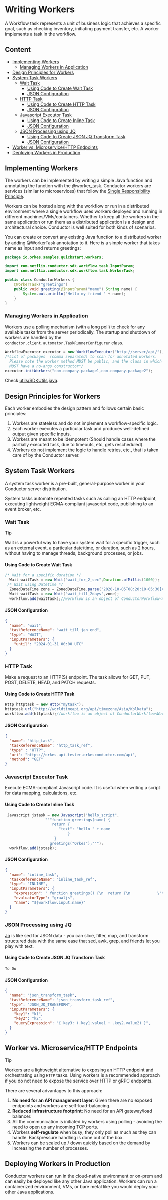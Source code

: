 # Writing Workers

A Workflow task represents a unit of business logic that achieves a specific goal, such as checking inventory, initiating payment transfer, etc. A worker implements a task in the workflow. 

## Content

<!-- START doctoc generated TOC please keep comment here to allow auto update -->
<!-- DON'T EDIT THIS SECTION, INSTEAD RE-RUN doctoc TO UPDATE -->

- [Implementing Workers](#implementing-workers)
  - [Managing Workers in Application](#managing-workers-in-application)
- [Design Principles for Workers](#design-principles-for-workers)
- [System Task Workers](#system-task-workers)
  - [Wait Task](#wait-task)
    - [Using Code to Create Wait Task](#using-code-to-create-wait-task)
    - [JSON Configuration](#json-configuration)
  - [HTTP Task](#http-task)
    - [Using Code to Create HTTP Task](#using-code-to-create-http-task)
    - [JSON Configuration](#json-configuration-1)
  - [Javascript Executor Task](#javascript-executor-task)
    - [Using Code to Create Inline Task](#using-code-to-create-inline-task)
    - [JSON Configuration](#json-configuration-2)
  - [JSON Processing using JQ](#json-processing-using-jq)
    - [Using Code to Create JSON JQ Transform Task](#using-code-to-create-json-jq-transform-task)
    - [JSON Configuration](#json-configuration-3)
- [Worker vs. Microservice/HTTP Endpoints](#worker-vs-microservicehttp-endpoints)
- [Deploying Workers in Production](#deploying-workers-in-production)

<!-- END doctoc generated TOC please keep comment here to allow auto update -->

## Implementing Workers

The workers can be implemented by writing a simple Java function and annotating the function with the @worker_task. Conductor workers are services (similar to microservices) that follow the [Single Responsibility Principle](https://en.wikipedia.org/wiki/Single_responsibility_principle).

Workers can be hosted along with the workflow or run in a distributed environment where a single workflow uses workers deployed and running in different machines/VMs/containers. Whether to keep all the workers in the same application or run them as a distributed application is a design and architectural choice. Conductor is well suited for both kinds of scenarios.

You can create or convert any existing Java function to a distributed worker by adding @WorkerTask annotation to it. Here is a simple worker that takes name as input and returns greetings:

```java
package io.orkes.samples.quickstart.workers;

import com.netflix.conductor.sdk.workflow.task.InputParam;
import com.netflix.conductor.sdk.workflow.task.WorkerTask;

public class ConductorWorkers {
    @WorkerTask("greetings")
    public void greeting(@InputParam("name") String name) {
        System.out.println("Hello my friend " + name);
    }
}
```

### Managing Workers in Application

Workers use a polling mechanism (with a long poll) to check for any available tasks from the server periodically. The startup and shutdown of workers are handled by the  `conductor.client.automator.TaskRunnerConfigurer` class.

```java
WorkflowExecutor executor = new WorkflowExecutor("http://server/api/");
/*List of packages  (comma separated) to scan for annotated workers.  
  Please note the worker method MUST be public, and the class in which they are defined
  MUST have a no-args constructor*/       
executor.initWorkers("com.company.package1,com.company.package2");
```
Check [utils/SDKUtils.java](https://github.com/RizaFarheen/orkes-conductor-client/blob/sdk-readme-update/example/HelloWorld/utils/SDKUtils.java#L52C10-L53C82).

## Design Principles for Workers

Each worker embodies the design pattern and follows certain basic principles:

1. Workers are stateless and do not implement a workflow-specific logic.
2. Each worker executes a particular task and produces well-defined output given specific inputs.
3. Workers are meant to be idempotent (Should handle cases where the partially executed task, due to timeouts, etc, gets rescheduled).
4. Workers do not implement the logic to handle retries, etc., that is taken care of by the Conductor server.

## System Task Workers

A system task worker is a pre-built, general-purpose worker in your Conductor server distribution.

System tasks automate repeated tasks such as calling an HTTP endpoint, executing lightweight ECMA-compliant javascript code, publishing to an event broker, etc.

### Wait Task

> [!tip]
> Wait is a powerful way to have your system wait for a specific trigger, such as an external event, a particular date/time, or duration, such as 2 hours, without having to manage threads, background processes, or jobs.

#### Using Code to Create Wait Task

```java
/* Wait for a specific duration */
  Wait waitTask = new Wait("wait_for_2_sec",Duration.ofMillis(1000));
 /* Wait using Datetime */
  ZonedDateTime zone = ZonedDateTime.parse("2020-10-05T08:20:10+05:30[Asia/Kolkata]");
  Wait waitTask = new Wait("wait_till_2days",zone);
  workflow.add(waitTask);//workflow is an object of ConductorWorkflow<WorkflowInput>
```

#### JSON Configuration

```json
{
  "name": "wait",
  "taskReferenceName": "wait_till_jan_end",
  "type": "WAIT",
  "inputParameters": {
    "until": "2024-01-31 00:00 UTC"
  }
}
```

### HTTP Task

Make a request to an HTTP(S) endpoint. The task allows for GET, PUT, POST, DELETE, HEAD, and PATCH requests.

#### Using Code to Create HTTP Task

```java
Http httptask = new Http("mytask");
httptask.url("http://worldtimeapi.org/api/timezone/Asia/Kolkata");
workflow.add(httptask);//workflow is an object of ConductorWorkflow<WorkflowInput>
```

#### JSON Configuration

```json
{
  "name": "http_task",
  "taskReferenceName": "http_task_ref",
  "type" : "HTTP",
  "uri": "https://orkes-api-tester.orkesconductor.com/api",
  "method": "GET"
}
```

### Javascript Executor Task

Execute ECMA-compliant Javascript code. It is useful when writing a script for data mapping, calculations, etc.

#### Using Code to Create Inline Task

```java
 Javascript jstask = new Javascript("hello_script",
                  """function greetings(name) {
                     return {
                        "text": "hello " + name
                            }
                      }
                    greetings("Orkes");""");
  workflow.add(jstask);
```

#### JSON Configuration

```json
{
  "name": "inline_task",
  "taskReferenceName": "inline_task_ref",
  "type": "INLINE",
  "inputParameters": {
    "expression": " function greetings() {\n  return {\n            \"text\": \"hello \" + $.name\n        }\n    }\n    greetings();",
    "evaluatorType": "graaljs",
    "name": "${workflow.input.name}"
  }
}
```

### JSON Processing using JQ

[Jq](https://jqlang.github.io/jq/) is like sed for JSON data - you can slice, filter, map, and transform structured data with the same ease that sed, awk, grep, and friends let you play with text.

#### Using Code to Create JSON JQ Transform Task

```java
To Do
```

#### JSON Configuration

```json
{
  "name": "json_transform_task",
  "taskReferenceName": "json_transform_task_ref",
  "type": "JSON_JQ_TRANSFORM",
  "inputParameters": {
    "key1": "k1",        
    "key2": "k2",
    "queryExpression": "{ key3: (.key1.value1 + .key2.value2) }",
  }
}
```

## Worker vs. Microservice/HTTP Endpoints

> [!tip] 
> Workers are a lightweight alternative to exposing an HTTP endpoint and orchestrating using `HTTP` tasks. 
>  Using workers is a recommended approach if you do not need to expose the service over HTTP or gRPC endpoints.

There are several advantages to this approach:

1. **No need for an API management layer**: Given there are no exposed endpoints and workers are self-load-balancing.
2. **Reduced infrastructure footprint**: No need for an API gateway/load balancer.
3. All the communication is initiated by workers using polling - avoiding the need to open up any incoming TCP ports.
4. Workers **self-regulate** when busy; they only poll as much as they can handle. Backpressure handling is done out of the box.
5. Workers can be scaled up / down quickly based on the demand by increasing the number of processes.

## Deploying Workers in Production

Conductor workers can run in the cloud-native environment or on-prem and can easily be deployed like any other Java application. Workers can run a containerized environment, VMs, or bare metal like you would deploy your other Java applications.
